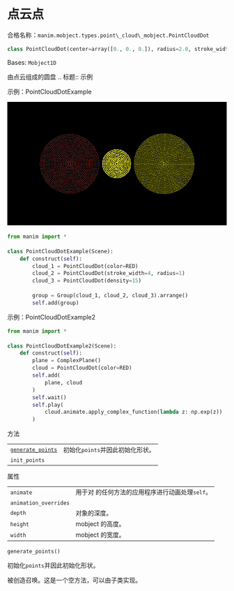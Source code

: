 # 点云点

合格名称：`manim.mobject.types.point\_cloud\_mobject.PointCloudDot`


```py
class PointCloudDot(center=array([0., 0., 0.]), radius=2.0, stroke_width=2, density=10, color='#FFFF00', **kwargs)
```

Bases: `Mobject1D`


由点云组成的圆盘 .. 标题:: 示例


示例：PointCloudDotExample 

![PointCloudDotExample-1.png](../../static/PointCloudDotExample-1.png)

```py
from manim import *

class PointCloudDotExample(Scene):
    def construct(self):
        cloud_1 = PointCloudDot(color=RED)
        cloud_2 = PointCloudDot(stroke_width=4, radius=1)
        cloud_3 = PointCloudDot(density=15)

        group = Group(cloud_1, cloud_2, cloud_3).arrange()
        self.add(group)
```


示例：PointCloudDotExample2 

```py
from manim import *

class PointCloudDotExample2(Scene):
    def construct(self):
        plane = ComplexPlane()
        cloud = PointCloudDot(color=RED)
        self.add(
            plane, cloud
        )
        self.wait()
        self.play(
            cloud.animate.apply_complex_function(lambda z: np.exp(z))
        )
```


方法

|||
|-|-|
[`generate_points`]()|初始化`points`并因此初始化形状。
`init_points`|


属性

|||
|-|-|
`animate`|用于对 的任何方法的应用程序进行动画处理`self`。
`animation_overrides`|
`depth`|对象的深度。
`height`|mobject 的高度。
`width`|mobject 的宽度。



`generate_points()`

初始化`points`并因此初始化形状。

被创造召唤。这是一个空方法，可以由子类实现。
